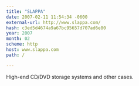 ```yaml
---
title: "SLAPPA"
date: 2007-02-11 11:54:34 -0600
external-url: http://www.slappa.com/
hash: c3ed5d4674a9a67bc95657d707ad6e80
year: 2007
month: 02
scheme: http
host: www.slappa.com
path: /

---
```


High-end CD/DVD storage systems and other cases.

